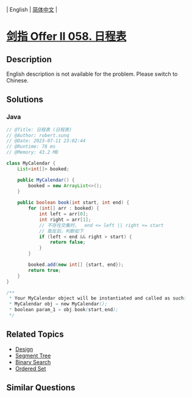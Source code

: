 
| English | [简体中文](README.md) |

# [剑指 Offer II 058. 日程表](https://leetcode.cn//problems/fi9suh/)

## Description

<p>English description is not available for the problem. Please switch to Chinese.</p>


## Solutions


### Java

```Java
// @Title: 日程表 (日程表)
// @Author: robert.sunq
// @Date: 2023-07-11 23:02:44
// @Runtime: 78 ms
// @Memory: 43.2 MB

class MyCalendar {
    List<int[]> booked;

    public MyCalendar() {
        booked = new ArrayList<>();
    }
    
    public boolean book(int start, int end) {
        for (int[] arr : booked) {
            int left = arr[0];
            int right = arr[1];
            // 不存在交集时，  end <= left || right <= start
            // 取反后，判断如下
            if (left < end && right > start) {
                return false;
            }
        }

        booked.add(new int[] {start, end});
        return true;
    }
}

/**
 * Your MyCalendar object will be instantiated and called as such:
 * MyCalendar obj = new MyCalendar();
 * boolean param_1 = obj.book(start,end);
 */
```



## Related Topics

- [Design](https://leetcode.cn//tag/design)
- [Segment Tree](https://leetcode.cn//tag/segment-tree)
- [Binary Search](https://leetcode.cn//tag/binary-search)
- [Ordered Set](https://leetcode.cn//tag/ordered-set)

## Similar Questions


